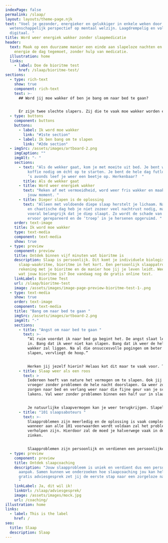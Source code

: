 ```yaml
---
indexPage: false
permalink: /slaap/
layout: layouts/theme-page.njk
text: "Voel je gezonder, energieker en gelukkiger in enkele weken door een uniek
  wetenschappelijk perspectief op mentaal welzijn. Laagdrempelig en volledig
  digitaal. "
title: Word weer energiek wakker zonder slaapmedicatie
header:
  text: Maak op een duurzame manier een einde aan slapeloze nachten en ga weer met
    energie de dag tegemoet, zonder hulp van medicatie.
  illustration: home
  links:
    - label: Doe de bioritme test
      href: /slaap/bioritme-test/
sections:
  - type: rich-text
    show: true
    component: rich-text
    text: >-
      ## Word jij moe wakker óf ben je bang om naar bed te gaan?


      Er zijn twee slechte slapers. Zij die te vaak moe wakker worden en met tegenzin aan de dag beginnen. En slechte slapers die al heel lang niet goed slapen en daarom bang zijn om naar bed te gaan, bang om weer een nacht nauwelijks te slapen. Wat voor slaper ben jij?
  - type: buttons
    component: buttons
    buttons:
      - label: Ik word moe wakker
        link: "#1ste section"
      - label: Ik ben bang om te slapen
        link: "#2de section"
  - imgSrc: /assets/images/artboard-2.png
    imgCaption: ""
    imgAlt: "- "
    sections:
      - text: "Als de wekker gaat, kom je met moeite uit bed. Je bent wazig en hebt
          koffie nodig om écht op te starten. Je bent de hele dag futloos en pas
          ’s avonds leef je weer een beetje op. Herkenbaar?  "
        title: Als de wekker gaat
      - title: Word weer energiek wakker
        text: "Reken af met vermoeidheid, word weer fris wakker en maak van de ochtenden
          jouw moment. "
      - title: Dieper slapen is de oplossing
        text: "Alleen met voldoende diepe slaap herstelt je lichaam. Na een stressvolle
          en chaotische dag heb je niet zozeer veel nachtrust nodig, maar is het
          vooral belangrijk dat je diep slaapt. Zo wordt de schade van de dag
          ervoor gerepareerd en de ‘troep’ in je hersenen opgeruimd. "
    order: text-image
    title: Ik word moe wakker
    type: text-media
    component: text-media
    show: true
  - type: preview
    component: preview
    title: Ontdek binnen vijf minuten wat bioritme is
    description: Slaap is persoonlijk. Dit komt je individuele biologische
      slaap-waakritme, bioritme in het kort. Een persoonlijk slaappatroon houdt
      rekening met je bioritme en de manier hoe jij je leven leidt. Weet jij al
      wat jouw bioritme is? Doe vandaag nog de gratis online test.
    linkLabel: Bioritme Test
    url: /slaap/bioritme-test
    image: /assets/images/image-page-preview-bioritme-test-1-.png
  - type: text-media
    show: true
    order: text-image
    component: text-media
    title: "Bang om naar bed te gaan "
    imgSrc: /assets/images/artboard-2.png
    imgAlt: "-"
    sections:
      - title: "Angst om naar bed te gaan "
        text: >-
          “Al ruim voordat ik naar bed ga begint het. De angst slaat letterlijk
          in. Bang dat ik weer niet kan slapen. Bang dat ik weer de hele nacht
          wakker zal liggen. Na al die onsuccesvolle pogingen om beter te
          slapen, vervliegt de hoop.”


          Herken jij jezelf hierin? Helaas kot dit maar te vaak voor. Toch kan ook jij weer het vertrouwen herwinnen in je slaapvermogen en zonder angst naar bed gaan.
      - title: Slaap weer als een roos
        text: >
          Iedereen heeft van nature het vermogen om te slapen. Ook jij kon
          vroeger zonder problemen de hele nacht doorslapen. Ga weer zonder
          zorgen naar bed en verlang weer naar die fijne geur van je schone
          lakens. Val weer zonder problemen binnen een half uur in slaap. 


          Je natuurlijke slaapvermogen kan je weer terugkrijgen. Slapeloze nachten hebben namelijk altijd een oorzaak. Vaak is de oorzaak meerledig. Hierdoor is de oorzaak vaak complex.
      - title: "101 slaapsaboteurs "
        text: >-
          Slaapproblemen zijn meerledig en de oplossing is vaak complex. Alleen
          wanneer aan alle 101 voorwaarden wordt voldaan zal het probleem
          verholpen zijn. Hierdoor zal de moed je halverwege vaak in de schoenen
          zinken. 


          Slaapproblemen zijn persoonlijk en verdienen een persoonlijke aanpak. We rekenen stap voor stap af met de stoorzenders, zowel biologisch als psychologisch.
  - type: preview
    component: preview
    title: Ontdek slaapcoaching
    description: "Jouw slaapprobleem is uniek en verdient dus een persoonlijke
      aanpak. Samen kunnen we onderzoeken hoe slaapcoaching jou kan helpen. Met
      gratis adviesgesprek zet jij de eerste stap naar een zorgeloze nachtrust.
      "
    linkLabel: Ja, dit wil ik!
    linkUrl: /slaap/adviesgesprek/
    image: /assets/images/mock.jpg
    url: /coaching/
illustration: home
links:
  - label: This is the label
    href: /
seo:
  title: Slaap
  description: Slaap
---
```

